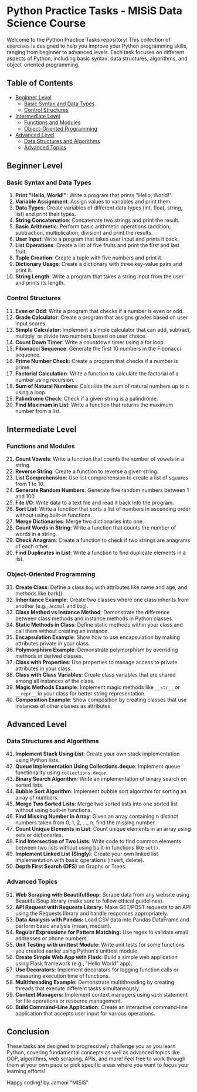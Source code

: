 # Python Practice Tasks - MISiS Data Science Course

Welcome to the Python Practice Tasks repository! This collection of exercises is designed to help you improve your Python programming skills, ranging from beginner to advanced levels. Each task focuses on different aspects of Python, including basic syntax, data structures, algorithms, and object-oriented programming.

## Table of Contents

- [Beginner Level](#beginner-level)
  - [Basic Syntax and Data Types](#basic-syntax-and-data-types)
  - [Control Structures](#control-structures)
- [Intermediate Level](#intermediate-level)
  - [Functions and Modules](#functions-and-modules)
  - [Object-Oriented Programming](#object-oriented-programming)
- [Advanced Level](#advanced-level)
  - [Data Structures and Algorithms](#data-structures-and-algorithms)
  - [Advanced Topics](#advanced-topics)

## Beginner Level

### Basic Syntax and Data Types
1. **Print "Hello, World!"**: Write a program that prints "Hello, World!".
2. **Variable Assignment**: Assign values to variables and print them.
3. **Data Types**: Create variables of different data types (int, float, string, list) and print their types.
4. **String Concatenation**: Concatenate two strings and print the result.
5. **Basic Arithmetic**: Perform basic arithmetic operations (addition, subtraction, multiplication, division) and print the results.
6. **User Input**: Write a program that takes user input and prints it back.
7. **List Operations**: Create a list of five fruits and print the first and last fruit.
8. **Tuple Creation**: Create a tuple with five numbers and print it.
9. **Dictionary Usage**: Create a dictionary with three key-value pairs and print it.
10. **String Length**: Write a program that takes a string input from the user and prints its length.

### Control Structures
11. **Even or Odd**: Write a program that checks if a number is even or odd.
12. **Grade Calculator**: Create a program that assigns grades based on user input scores.
13. **Simple Calculator**: Implement a simple calculator that can add, subtract, multiply, or divide two numbers based on user choice.
14. **Count Down Timer**: Write a countdown timer using a for loop.
15. **Fibonacci Sequence**: Generate the first 10 numbers in the Fibonacci sequence.
16. **Prime Number Check**: Create a program that checks if a number is prime.
17. **Factorial Calculation**: Write a function to calculate the factorial of a number using recursion.
18. **Sum of Natural Numbers**: Calculate the sum of natural numbers up to n using a loop.
19. **Palindrome Check**: Check if a given string is a palindrome.
20. **Find Maximum in List**: Write a function that returns the maximum number from a list.

## Intermediate Level

### Functions and Modules
21. **Count Vowels**: Write a function that counts the number of vowels in a string.
22. **Reverse String**: Create a function to reverse a given string.
23. **List Comprehension**: Use list comprehension to create a list of squares from 1 to 10.
24. **Generate Random Numbers**: Generate five random numbers between 1 and 100.
25. **File I/O**: Write data to a text file and read it back into the program.
26. **Sort List**: Write a function that sorts a list of numbers in ascending order without using built-in functions.
27. **Merge Dictionaries**: Merge two dictionaries into one.
28. **Count Words in String**: Write a function that counts the number of words in a string.
29. **Check Anagram**: Create a function to check if two strings are anagrams of each other.
30. **Find Duplicates in List**: Write a function to find duplicate elements in a list.

### Object-Oriented Programming
31. **Create Class**: Define a class `Dog` with attributes like name and age, and methods like bark().
32. **Inheritance Example**: Create two classes where one class inherits from another (e.g., `Animal` and `Dog`).
33. **Class Method vs Instance Method**: Demonstrate the difference between class methods and instance methods in Python classes.
34. **Static Methods in Class**: Define static methods within your class and call them without creating an instance.
35. **Encapsulation Example**: Show how to use encapsulation by making attributes private in your class.
36. **Polymorphism Example**: Demonstrate polymorphism by overriding methods in derived classes.
37. **Class with Properties**: Use properties to manage access to private attributes in your class.
38. **Class with Class Variables**: Create class variables that are shared among all instances of the class.
39. **Magic Methods Example**: Implement magic methods like `__str__` or `__repr__` in your class for better string representation.
40. **Composition Example**: Show composition by creating classes that use instances of other classes as attributes.

## Advanced Level

### Data Structures and Algorithms
41. **Implement Stack Using List**: Create your own stack implementation using Python lists.
42. **Queue Implementation Using Collections.deque**: Implement queue functionality using `collections.deque`.
43. **Binary Search Algorithm**: Write an implementation of binary search on sorted lists.
44. **Bubble Sort Algorithm**: Implement bubble sort algorithm for sorting an array of numbers.
45. **Merge Two Sorted Lists**: Merge two sorted lists into one sorted list without using built-in functions.
46. **Find Missing Number in Array**: Given an array containing n distinct numbers taken from 0, 1, 2, ..., n, find the missing number.
47. **Count Unique Elements in List**: Count unique elements in an array using sets or dictionaries.
48. **Find Intersection of Two Lists**: Write code to find common elements between two lists without using built-in functions like `set()`.
49. **Implement Linked List (Singly)**: Create your own linked list implementation with basic operations (insert, delete).
50. **Depth First Search (DFS)** on Graphs or Trees.

### Advanced Topics
51. **Web Scraping with BeautifulSoup:** Scrape data from any website using BeautifulSoup library (make sure to follow ethical guidelines).
52. **API Request with Requests Library:** Make GET/POST requests to an API using the Requests library and handle responses appropriately.
53. **Data Analysis with Pandas:** Load CSV data into Pandas DataFrame and perform basic analysis (mean, median).
54. **Regular Expressions for Pattern Matching:** Use regex to validate email addresses or phone numbers.
55. **Unit Testing with unittest Module:** Write unit tests for some functions you created earlier using Python's unittest module.
56. **Create Simple Web App with Flask:** Build a simple web application using Flask framework (e.g., "Hello World" app).
57. **Use Decorators:** Implement decorators for logging function calls or measuring execution time of functions.
58. **Multithreading Example:** Demonstrate multithreading by creating threads that execute different tasks simultaneously.
59. **Context Managers:** Implement context managers using `with` statement for file operations or resource management.
60. **Build Command-Line Application:** Create an interactive command-line application that accepts user input for various operations.

## Conclusion

These tasks are designed to progressively challenge you as you learn Python, covering fundamental concepts as well as advanced topics like OOP, algorithms, web scraping, APIs, and more! Feel free to work through them at your own pace or pick specific areas where you want to focus your learning efforts!

Happy coding! 
by 
Jamoni "MISiS"